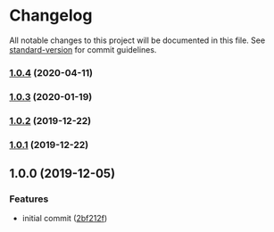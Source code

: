 # Changelog

All notable changes to this project will be documented in this file. See [standard-version](https://github.com/conventional-changelog/standard-version) for commit guidelines.

### [1.0.4](https://github.com/VariateHQ/variate-nuxt/compare/v1.0.3...v1.0.4) (2020-04-11)

### [1.0.3](https://github.com/VariateHQ/variate-nuxt/compare/v1.0.2...v1.0.3) (2020-01-19)

### [1.0.2](https://github.com/VariateHQ/variate-nuxt/compare/v1.0.1...v1.0.2) (2019-12-22)

### [1.0.1](https://github.com/VariateHQ/variate-nuxt/compare/v1.0.0...v1.0.1) (2019-12-22)

## 1.0.0 (2019-12-05)


### Features

* initial commit ([2bf212f](https://github.com/VariateHQ/variate-nuxt/commit/2bf212f4b6497f1c93ae051402978c9ee21aefc5))
